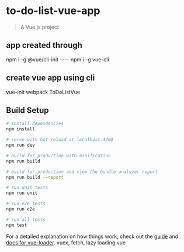 # to-do-list-vue-app

> A Vue.js project

## app created through
npm i -g @vue/cli-init ---- npm i -g vue-cli

## create vue app using cli
vue-init webpack ToDoListVue

## Build Setup

``` bash
# install dependencies
npm install

# serve with hot reload at localhost:4200
npm run dev

# build for production with minification
npm run build

# build for production and view the bundle analyzer report
npm run build --report

# run unit tests
npm run unit

# run e2e tests
npm run e2e

# run all tests
npm test
```

For a detailed explanation on how things work, check out the [guide](http://vuejs-templates.github.io/webpack/) and [docs for vue-loader](http://vuejs.github.io/vue-loader).
vuex, fetch, lazy loading vue
